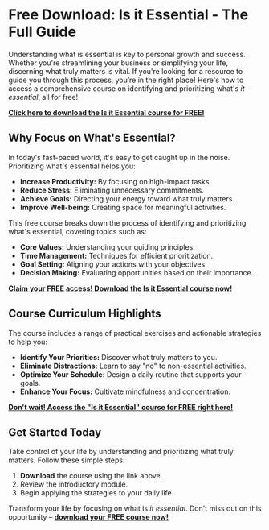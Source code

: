 # Free Download: Is it Essential - The Full Guide

Understanding what is essential is key to personal growth and success. Whether you're streamlining your business or simplifying your life, discerning what truly matters is vital. If you're looking for a resource to guide you through this process, you’re in the right place! Here's how to access a comprehensive course on identifying and prioritizing what's *it essential*, all for free!

[**Click here to download the Is it Essential course for FREE!**](https://udemywork.com/is-it-essential)

## Why Focus on What's Essential?

In today's fast-paced world, it's easy to get caught up in the noise. Prioritizing what's essential helps you:

*   **Increase Productivity:** By focusing on high-impact tasks.
*   **Reduce Stress:** Eliminating unnecessary commitments.
*   **Achieve Goals:** Directing your energy toward what truly matters.
*   **Improve Well-being:** Creating space for meaningful activities.

This free course breaks down the process of identifying and prioritizing what's essential, covering topics such as:

*   **Core Values:** Understanding your guiding principles.
*   **Time Management:** Techniques for efficient prioritization.
*   **Goal Setting:** Aligning your actions with your objectives.
*   **Decision Making:** Evaluating opportunities based on their importance.

[**Claim your FREE access! Download the Is it Essential course now!**](https://udemywork.com/is-it-essential)

## Course Curriculum Highlights

The course includes a range of practical exercises and actionable strategies to help you:

*   **Identify Your Priorities:** Discover what truly matters to you.
*   **Eliminate Distractions:** Learn to say "no" to non-essential activities.
*   **Optimize Your Schedule:** Design a daily routine that supports your goals.
*   **Enhance Your Focus:** Cultivate mindfulness and concentration.

**[Don't wait! Access the "Is it Essential" course for FREE right here!](https://udemywork.com/is-it-essential)**

## Get Started Today

Take control of your life by understanding and prioritizing what truly matters. Follow these simple steps:

1. **Download** the course using the link above.
2.  Review the introductory module.
3.  Begin applying the strategies to your daily life.

Transform your life by focusing on what is *it essential*. Don't miss out on this opportunity – **[download your FREE course now!](https://udemywork.com/is-it-essential)**
